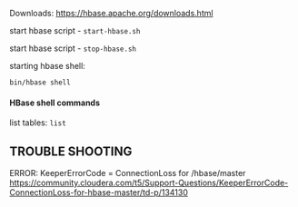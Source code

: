 Downloads: https://hbase.apache.org/downloads.html

start hbase script - `start-hbase.sh`

start hbase script - `stop-hbase.sh`

starting hbase shell:
```
bin/hbase shell
```

#### HBase shell commands

list tables:
``` list ```



## TROUBLE SHOOTING
ERROR: KeeperErrorCode = ConnectionLoss for /hbase/master
https://community.cloudera.com/t5/Support-Questions/KeeperErrorCode-ConnectionLoss-for-hbase-master/td-p/134130

